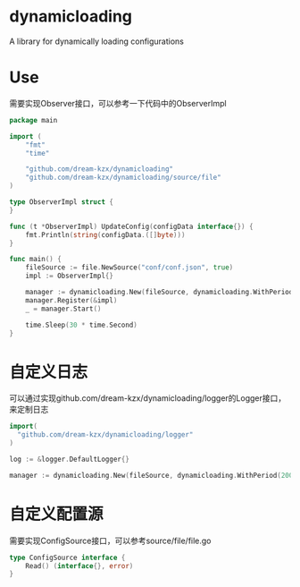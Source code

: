 # dynamicloading

A library for dynamically loading configurations

# Use
需要实现Observer接口，可以参考一下代码中的ObserverImpl
```go
package main

import (
	"fmt"
	"time"

	"github.com/dream-kzx/dynamicloading"
	"github.com/dream-kzx/dynamicloading/source/file"
)

type ObserverImpl struct {
}

func (t *ObserverImpl) UpdateConfig(configData interface{}) {
	fmt.Println(string(configData.([]byte)))
}

func main() {
	fileSource := file.NewSource("conf/conf.json", true)
	impl := ObserverImpl{}

	manager := dynamicloading.New(fileSource, dynamicloading.WithPeriod(2000))
	manager.Register(&impl)
	_ = manager.Start()

	time.Sleep(30 * time.Second)
}
```

# 自定义日志
可以通过实现github.com/dream-kzx/dynamicloading/logger的Logger接口，来定制日志
```go
import(
  "github.com/dream-kzx/dynamicloading/logger"
)

log := &logger.DefaultLogger{}

manager := dynamicloading.New(fileSource, dynamicloading.WithPeriod(2000), dynamicloading.WithLogger(log))
```

# 自定义配置源
需要实现ConfigSource接口，可以参考source/file/file.go
```go
type ConfigSource interface {
	Read() (interface{}, error)
}
```


